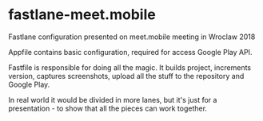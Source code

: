 # fastlane-meet.mobile
Fastlane configuration presented on meet.mobile meeting in Wroclaw 2018

Appfile contains basic configuration, required for access Google Play API.

Fastfile is responsible for doing all the magic. It builds project, increments version, captures screenshots, upload all the stuff to the repository and Google Play.

In real world it would be divided in more lanes, but it's just for a presentation - to show that all the pieces can work together.
